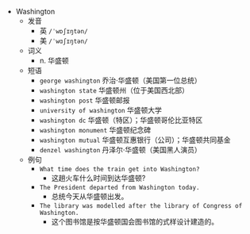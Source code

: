 - Washington
  - 发音
    - 英 `/ˈwɒʃɪŋtən/`
    - 美 `/ˈwɑʃɪŋtən/`
  - 词义
    - n. 华盛顿
  - 短语
    - `george washington` 乔治·华盛顿（美国第一位总统） 
    - `washington state` 华盛顿州（位于美国西北部） 
    - `washington post` 华盛顿邮报 
    - `university of washington` 华盛顿大学 
    - `washington dc` 华盛顿（特区）；华盛顿哥伦比亚特区 
    - `washington monument` 华盛顿纪念碑 
    - `washington mutual` 华盛顿互惠银行（公司）；华盛顿共同基金 
    - `denzel washington` 丹泽尔·华盛顿（美国黑人演员） 
  - 例句
    - `What time does the train get into Washington?`
      - 这趟火车什么时间到达华盛顿?
    - `The President departed from Washington today.`
      - 总统今天从华盛顿出发。
    - `The library was modelled after the library of Congress of Washington.`
      - 这个图书馆是按华盛顿国会图书馆的式样设计建造的。

